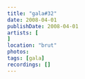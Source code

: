```yaml
---
title: "gala#32"
date: 2008-04-01
publishDate: 2008-04-01
artists: [
]
location: "brut"
photos:
tags: [gala]
recordings: []
---
```


